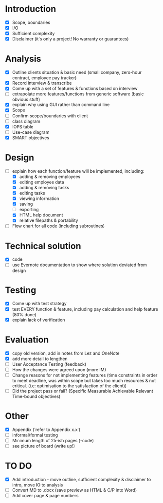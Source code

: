 # Introduction
- [x] Scope, boundaries
- [x] I/O
- [x] Sufficient complexity
- [x] Disclaimer (it's only a project! No warranty or guarantees)

# Analysis
- [x] Outline clients situation & basic need (small company, zero-hour contract, employee pay tracker)
- [x] Record interview & transcribe
- [x] Come up with a set of features & functions based on interview
- [ ] extrapolate more features/functions from generic software (basic obvious stuff)
- [x] explain why using GUI rather than command line
- [x] Scope
- [ ] Confirm scope/boundaries with client
- [ ] class diagram
- [x] IOPS table
- [ ] Use-case diagram
- [x] SMART objectives

# Design
- [ ] explain how each function/feature will be implemented, including:
  - [x] adding & removing employees
  - [x] editing employee data
  - [x] adding & removing tasks
  - [x] editing tasks
  - [x] viewing information
  - [x] saving
  - [ ] exporting
  - [x] HTML help document
  - [x] relative filepaths & portability
- [ ] Flow chart for all code (including subroutines)

# Technical solution
- [x] code
- [ ] use Evernote documentation to show where solution deviated from design

# Testing
- [x] Come up with test strategy
- [x] test EVERY function & feature, including pay calculation and help feature (80% done)
- [x] explain lack of verification

# Evaluation
- [x] copy old version, add in notes from Lez and OneNote
- [x] add more detail to lengthen
- [ ] User Acceptance Testing (feedback)
- [ ] How the changes were agreed upon (more IM)
- [ ] Change reasons for not implementing features (time constraints in order to meet deadline, was within scope but takes too much resources & not critical. (i.e: optimisation to the satisfaction of the client))
- [ ] Did the project pass or fail? (Specific Measurable Achievable Relevant Time-bound objectives)

# Other
- [x] Appendix ('refer to Appendix x.x')
- [ ] informal/formal testing
- [ ] Minimum length of 25-ish pages (-code)
- [ ] see picture of board (write up!)

# TO DO
- [x] Add introduction - move outline, sufficient complexity & disclaimer to intro, move IO to analysis
- [ ] Convert MD to .docx (save preview as HTML & C/P into Word)
- [ ] Add cover page & page numbers
